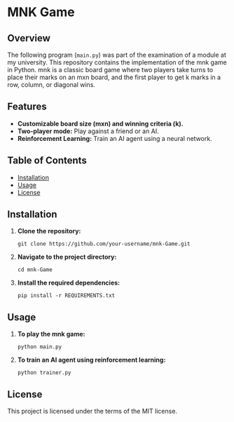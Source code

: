 # MNK Game

## Overview

The following program (`main.py`) was part of the examination of a module at my university.
This repository contains the implementation of the mnk game in Python. mnk is a classic board game where two players take turns to place their marks on an mxn board, and the first player to get k marks in a row, column, or diagonal wins.

## Features

- **Customizable board size (mxn) and winning criteria (k).**
- **Two-player mode:** Play against a friend or an AI.
- **Reinforcement Learning:** Train an AI agent using a neural network.

## Table of Contents

- [Installation](#installation)
- [Usage](#usage)
- [License](#license)

## Installation

1. **Clone the repository:**

   `git clone https://github.com/your-username/mnk-Game.git`

2. **Navigate to the project directory:**

    `cd mnk-Game`

3. **Install the required dependencies:**

    `pip install -r REQUIREMENTS.txt`

## Usage

1. **To play the mnk game:**

    `python main.py`

2. **To train an AI agent using reinforcement learning:**

    `python trainer.py`

## License

This project is licensed under the terms of the MIT license.